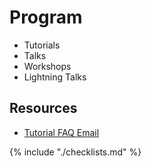 # Program

- Tutorials
- Talks
- Workshops
- Lightning Talks

## Resources

- [Tutorial FAQ Email](email-tutorial-faqs.md)

{% include "./checklists.md" %}
